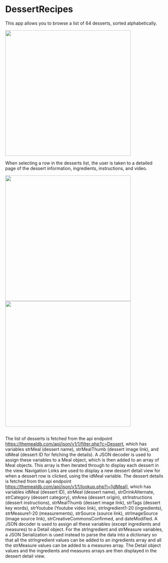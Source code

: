 # DessertRecipes

This app allows you to browse a list of 64 desserts, sorted alphabetically.

<img src="https://github.com/kevinwang19/DessertRecipes/assets/70813550/bd15bf3c-459e-458c-9559-6bacf10eddbb" height="400">

When selecting a row in the desserts list, the user is taken to a detailed page of the dessert information, ingredients, instructions, and video.

<img src="https://github.com/kevinwang19/DessertRecipes/assets/70813550/c9e4adb4-b283-450d-89f4-1fb2dde4146a" height="400">
<img src="https://github.com/kevinwang19/DessertRecipes/assets/70813550/570f38b4-20cf-4263-b27d-774a9acd1466" height="400">

##
The list of desserts is fetched from the api endpoint https://themealdb.com/api/json/v1/1/filter.php?c=Dessert, which has variables strMeal (dessert name), strMealThumb (dessert image link), and idMeal (dessert ID for fetching the details). A JSON decoder is used to assign these variables to a Meal object, which is then added to an array of Meal objects. This array is then iterated through to display each dessert in the view.
Navigation Links are used to display a new dessert detail view for when a dessert row is clicked, using the idMeal variable. The dessert details is fetched from the api endpoint https://themealdb.com/api/json/v1/1/lookup.php?i=[idMeal], which has variables idMeal (dessert ID), strMeal (dessert name), strDrinkAlternate, strCategory (dessert category), strArea (dessert origin), strInstructions (dessert instructions), strMealThumb (dessert image link), strTags (dessert key words), strYoutube (Youtube video link), strIngredient1-20 (ingredients), strMeasure1-20 (measurements), strSource (source link), strImageSource (image source link), strCreativeCommonsConfirmed, and dateModified. A JSON decoder is used to assign all these variables (except ingredients and measures) to a Detail object. For the strIngredient and strMeasure variables, a JSON Serialization is used instead to parse the data into a dictionary so that all the strIngredient values can be added to an ingredients array and all the strMeasure values can be added to a measures array. The Detail object values and the ingredients and measures arrays are then displayed in the dessert detail view.
